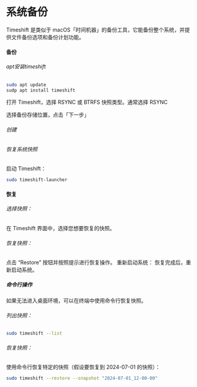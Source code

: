 <!--
 * @Descripttion: 
 * @Author: xujg
 * @version: 
 * @Date: 2024-07-03 10:13:49
 * @LastEditTime: 2024-07-04 00:32:33
-->
# 系统备份

Timeshift 是类似于 macOS「时间机器」的备份工具，它能备份整个系统，并提供文件备份选项和备份计划功能。

#### 备份
###### apt安装timeshift

```bash
sudo apt update
sudp apt install timeshift
```

打开 Timeshift，选择 RSYNC 或 BTRFS 快照类型。通常选择 RSYNC

选择备份存储位置，点击「下一步」

###### 创建

###### 恢复系统快照
启动 Timeshift：
```bash
sudo timeshift-launcher
```
#### 恢复
###### 选择快照：

在 Timeshift 界面中，选择您想要恢复的快照。

###### 恢复快照：
点击 “Restore” 按钮并按照提示进行恢复操作。
重新启动系统：
恢复完成后，重新启动系统。
##### 命令行操作
如果无法进入桌面环境，可以在终端中使用命令行恢复快照。

###### 列出快照：
```bash
sudo timeshift --list
```

###### 恢复快照：
使用命令行恢复特定的快照（假设要恢复到 2024-07-01 的快照）：
```bash
sudo timeshift --restore --snapshot "2024-07-01_12-00-00"
```